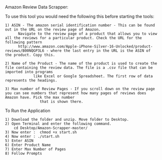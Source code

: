 Amazon Review Data Scrapper:

To use this tool you would need the following this before starting the tools:

	1) ASIN - The amazon serial identification number - This can be found out in the URL on the review page of Amazon.
		  Navigate to the review page of a product that allows you to view all the reviews for a particular product. Check the URL for the following pattern
		  http://www.amazon.com/Apple-iPhone-Silver-16-Unlocked/product-reviews/B00NQGP3L6 - where the last entry in the URL is the ASIN of the product. Copy this.

	2) Name of the Product - The name of the product is used to create the file containing the review data. The file is a .csv file that can be imported into programs
				 like Excel or Google Spreadsheet. The first row of data represents the headings.

	3) Max number of Review Pages - If you scroll down on the review page you can see numbers that represent how many pages of reviews does Amazon have. Pick the max number
					that is shown there.

To Run the Application

	1) Download the folder and unzip. Move folder to Desktop.
	2) Open Terminal and enter the following command.
		cd Desktop/Amazon-Scrapper-master/
	3) Now enter :  chmod +x start.sh
	4) Now enter : ./start.sh
	5) Enter ASIN
	6) Enter Product Name
	7) Enter Max Number of Pages
	8) Follow Prompts
